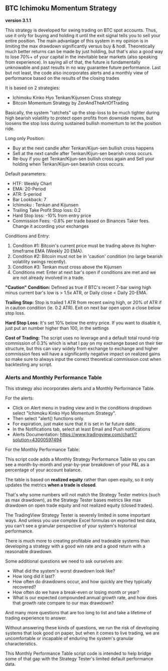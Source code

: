 ## BTC Ichimoku Momentum Strategy

__version 3.1.1__

This strategy is developed for swing trading on BTC spot accounts. Thus, use it only for buying and holding it until the exit signal tells you to sell your entire position. The main advantage of this system in my opinion is in limiting the max drawdown significantly versus buy & hodl. Theoretically much better returns can be made by just holding, but that's also a good way to lose 70%+ of your capital in the inevitable bear markets (also speaking from experience). In saying all of that, the future is fundamentally unknowable and past results in no way guarantee future performance.
Last but not least, the code also incorporates alerts and a monthly view of performance based on the results of the closing trades

It is based on 2 strategies: 
- Ichimoku Kinko Hyo Tenkan/Kijunsen Cross strategy
- Bitcoin Momentum Strategy by ZenAndTheArtOfTrading

Basically, the system "ratchets" up the stop-loss to be much tighter during high bearish volatility to protect open profits from downside moves, but loosens the stop loss during sustained bullish momentum to let the position ride.


Long only Position:

- Buy at the next candle after Tenkan/Kijun-sen bullish cross happens
- Sell at the next candle after Tenkan/Kijun-sen bearish cross occurs.
- Re-buy if you get Tenkan/Kijun-sen bullish cross again and Sell your holding when Tenkan/Kijun-sen bearish cross occurs.

Default parameters:
- HTF: Weekly Chart
- EMA: 20-Period
- ATR: 5-period
- Bar Lookback: 7
- Ichimoku : Tenkan and Kijunsen
- Trailing Take Profit Stop loss: 0.2
- Hard Stop loss: -10% from entry price
- Commission Fees: -0.8% per trade based on Binances Taker fees. Change it according your exchanges 

Conditions and Entry:

1. Condition #1:
Bitcoin's current price must be trading above its higher-timeframe EMA (Weekly 20 EMA). 
2. Condition #2: 
Bitcoin must not be in 'caution' condition (no large bearish volatility swings recently).
3. Condition #3: Tenkan must cross above the Kijunsen
4. Conditions met:
Enter at next bar's open if conditions are met and we are not already involved in a trade.

**"Caution" Condition:**
Defined as true if BTC's recent 7-bar swing high minus current bar's low is > 1.5x ATR, or Daily close < Daily 20-EMA.

**Trailing Stop:**
Stop is trailed 1 ATR from recent swing high, or 20% of ATR if in caution condition (ie. 0.2 ATR).
Exit on next bar open upon a close below stop loss.

**Hard Stop Loss**: It's set 10% below the entry price. If you want to disable it, just put an number higher than 100, in the settings

**Cost of Trading:**
The script uses no leverage and a default total round-trip commission of 0.3% which is what I pay on my exchange based on their tier structure, but this can vary widely from exchange to exchange and higher commission fees will have a significantly negative impact on realized gains so make sure to always input the correct theoretical commission cost when backtesting any script.

### Alerts and Monthly Performance Table

This strategy also incorporates alerts and a Monthly Performance Table. 

For the alerts: 
- Click on Alert menu in trading view and in the conditions dropdown select "Ichimoku Kinko Hyo Momentum Strategy". 
- Then select "alert() functions only.
- For expiration, just make sure that it is set in far future date. 
- In the Notifications tab, select at least Email and Push notifications
- Alerts Documentation: https://www.tradingview.com/chart/?solution=43000597494


For the Monthly Performance Table:

This script code adds a Monthly Strategy Performance Table so you can see a month-by-month and year-by-year breakdown of your P&L as a percentage of your account balance.

The table is based on **realized equity** rather than open equity, so it only updates the metrics **when a trade is closed**.

That's why some numbers will not match the Strategy Tester metrics (such as max drawdown), as the Strategy Tester bases metrics like max drawdown on open trade equity and not realized equity (closed trades).

The TradingView Strategy Tester is severely limited in some important ways. And unless you use complex Excel formulas on exported test data, you can't see a granular perspective of your system's historical performance.

There is much more to creating profitable and tradeable systems than developing a strategy with a good win rate and a good return with a reasonable drawdown.

Some additional questions we need to ask ourselves are:

- What did the system's worst drawdown look like?
- How long did it last?
- How often do drawdowns occur, and how quickly are they typically recovered?
- How often do we have a break-even or losing month or year?
- What is our expected compounded annual growth rate, and how does that growth rate compare to our max drawdown?

And many more questions that are too long to list and take a lifetime of trading experience to answer.

Without answering these kinds of questions, we run the risk of developing systems that look good on paper, but when it comes to live trading, we are uncomfortable or incapable of enduring the system's granular characteristics.

This Monthly Performance Table script code is intended to help bridge some of that gap with the Strategy Tester's limited default performance data.
